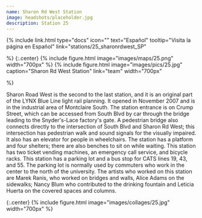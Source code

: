 ```yaml
---
name: Sharon Rd West Station
image: headshots/placeholder.jpg
description: Station 25
---
```


{%
  include link.html
  type="docs"
  icon=""
  text="Español"
  tooltip="Visita la página en Español"
  link="stations/25_sharonrdwest_SP"

%}
{:.center}
{%
  include figure.html
  image="images/maps/25.png"
  width="700px"
%}
{%
  include figure.html
  image="images/pics/25.jpg"
  caption="Sharon Rd West Station"
  link="team"
  width="700px"

%}


Sharon Road West is the second to the last station, and it is an original part of the LYNX Blue Line light rail planning. It opened in November 2007 and is in the industrial area of Montclaire South. The station entrance is on Crump Street, which can be accessed from South Blvd by car through the bridge leading to the Snyder's-Lace factory's gate. A pedestrian bridge also connects directly to the intersection of South Blvd and Sharon Rd West; this intersection has pedestrian walk and sound signals for the visually impaired. It also has an elevator for people in wheelchairs.
The station has a platform and four shelters; there are also benches to sit on while waiting. This station has two ticket vending machines, an emergency call service, and bicycle racks. This station has a parking lot and a bus stop for CATS lines 19, 43, and 55. The parking lot is normally used by commuters who work in the center to the north of the university.
The artists who worked on this station are Marek Ranis, who worked on bridges and walls, Alice Adams on the sidewalks; Nancy Blum who contributed to the drinking fountain and Leticia Huerta on the covered spaces and columns.

{:.center}
{%
include figure.html
image="images/collages/25.jpg"
width="700px"
%}